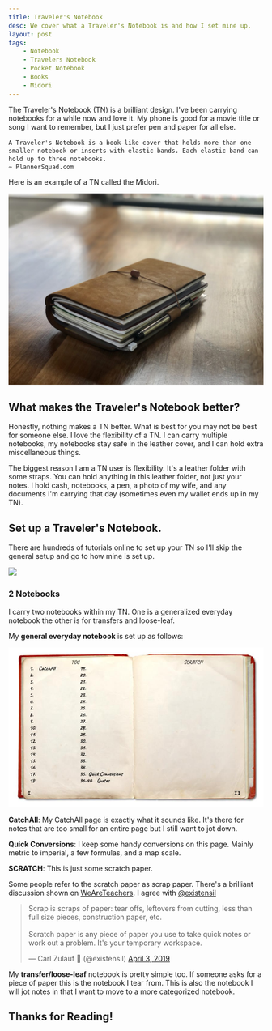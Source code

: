 ```yaml
---
title: Traveler's Notebook
desc: We cover what a Traveler's Notebook is and how I set mine up.
layout: post
tags:
    - Notebook
    - Travelers Notebook
    - Pocket Notebook
    - Books
    - Midori
---
```

The Traveler's Notebook (TN) is a brilliant design. I've been carrying notebooks for a while now and love it. My phone is good for a movie title or song I want to remember, but I just prefer pen and paper for all else.
<!-- more -->

    A Traveler's Notebook is a book-like cover that holds more than one smaller notebook or inserts with elastic bands. Each elastic band can hold up to three notebooks.
    ~ PlannerSquad.com

Here is an example of a TN called the Midori.

![Midori](/assets/images/posts/travelers-notebook/midori.jpg)

## What makes the Traveler's Notebook better?

Honestly, nothing makes a TN better. What is best for you may not be best for someone else. I love the flexibility of a TN. I can carry multiple notebooks, my notebooks stay safe in the leather cover, and I can hold extra miscellaneous things.

The biggest reason I am a TN user is flexibility. It's a leather folder with some straps. You can hold anything in this leather folder, not just your notes. I hold cash, notebooks, a pen, a photo of my wife, and any documents I'm carrying that day (sometimes even my wallet ends up in my TN).

## Set up a Traveler's Notebook.

There are hundreds of tutorials online to set up your TN so I'll skip the general setup and go to how mine is set up.

<a target="_blank"  href="https://www.amazon.com/gp/product/B01BVJES3S/ref=as_li_tl?ie=UTF8&camp=1789&creative=9325&creativeASIN=B01BVJES3S&linkCode=as2&tag=weckmann-20&linkId=ef2fe6bc6e7751cfe9e997e0b487649b"><img border="0" src="//ws-na.amazon-adsystem.com/widgets/q?_encoding=UTF8&MarketPlace=US&ASIN=B01BVJES3S&ServiceVersion=20070822&ID=AsinImage&WS=1&Format=_SL250_&tag=weckmann-20" ></a>

### 2 Notebooks

I carry two notebooks within my TN. One is a generalized everyday notebook the other is for transfers and loose-leaf.

My __general everyday notebook__ is set up as follows:

![tn-setup](/assets/images/posts/travelers-notebook/setup.jpg)

__CatchAll__: My CatchAll page is exactly what it sounds like. It's there for notes that are too small for an entire page but I still want to jot down.

__Quick Conversions__: I keep some handy conversions on this page. Mainly metric to imperial, a few formulas, and a map scale.

__SCRATCH__: This is just some scratch paper.

Some people refer to the scratch paper as scrap paper. There's a brilliant discussion shown on [WeAreTeachers](https://www.weareteachers.com/scratch-paper-or-scrap-paper/). I agree with [@existensil
](https://twitter.com/existensil/status/1113568357393952769)

<blockquote class="twitter-tweet"><p lang="en" dir="ltr">Scrap is scraps of paper: tear offs, leftovers from cutting, less than full size pieces, construction paper, etc.<br><br>Scratch paper is any piece of paper you use to take quick notes or work out a problem. It&#39;s your temporary workspace.</p>&mdash; Carl Zulauf 🌹 (@existensil) <a href="https://twitter.com/existensil/status/1113568357393952769?ref_src=twsrc%5Etfw">April 3, 2019</a></blockquote> <script async src="https://platform.twitter.com/widgets.js" charset="utf-8"></script>

My __transfer/loose-leaf__ notebook is pretty simple too. If someone asks for a piece of paper this is the notebook I tear from. This is also the notebook I will jot notes in that I want to move to a more categorized notebook.

## Thanks for Reading!

